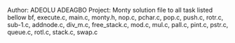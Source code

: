 Author: ADEOLU ADEAGBO 
Project: Monty 
solution file to all task listed bellow
bf, execute.c, main.c, monty.h, nop.c, pchar.c, pop.c, push.c, rotr.c, sub-1.c, addnode.c, div_m.c, free_stack.c, mod.c, mul.c, pall.c, pint.c, pstr.c, queue.c, rotl.c, stack.c, swap.c

